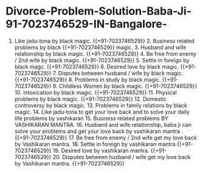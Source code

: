 # Divorce-Problem-Solution-Baba-Ji-91-7023746529-IN-Bangalore-
 1. Like jadu-tona by black magic. {{+91-7023746529}}  2. Business related problems by black {{+91-7023746529}}  magic. 3. Husband and wife relationship by black magic. {{+91-7023746529}}  4. Be free from enemy / 2nd wife by black magic. {{+91-7023746529}}  5. Settle in foreign by black magc. {{+91-7023746529}}  6. Desired love by black magic. {{+91-7023746529}}  7. Disputes between husband / wife by black magic. {{+91-7023746529}}  8. Problems in study by black magic. {{+91-7023746529}}  9. Childless Women by black magic. {{+91-7023746529}}  10. Intoxication by black magic. {{+91-7023746529}}  11. Physical problems by black magic. {{+91-7023746529}}  12. Domestic controversy by black magic. 13. Problems in family relations by black magic. 14. Like jadu-tona to get your love back and to solve your daily life problems by vashikaran 15. Business related problems BY VASHIKARAN MANTRA. 16. Husband and wife relationship, baba ji can solve your problems and get your love back by vashikaran mantra . {{+91-7023746529}}  17. Be free from enemy / 2nd wife get my love back by Vashikaran mantra. 18. Settle in foreign by vashikaran mantra {{+91-7023746529}}  19. Desired love by vashikaran mantra. {{+91-7023746529}}  20. Disputes between husband / wife get my love back by Vashikaran mantra. {{+91-7023746529}}  

